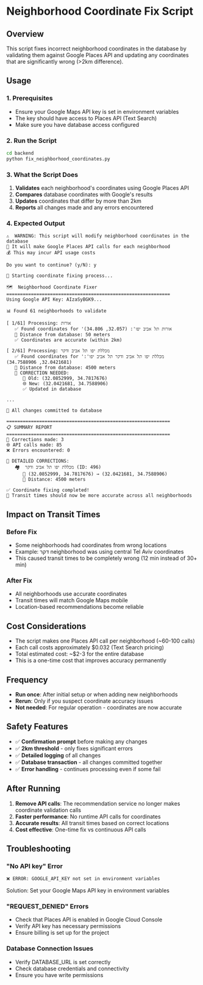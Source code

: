 # Neighborhood Coordinate Fix Script

## Overview
This script fixes incorrect neighborhood coordinates in the database by validating them against Google Places API and updating any coordinates that are significantly wrong (>2km difference).

## Usage

### 1. Prerequisites
- Ensure your Google Maps API key is set in environment variables
- The key should have access to Places API (Text Search)
- Make sure you have database access configured

### 2. Run the Script
```bash
cd backend
python fix_neighborhood_coordinates.py
```

### 3. What the Script Does
1. **Validates** each neighborhood's coordinates using Google Places API
2. **Compares** database coordinates with Google's results
3. **Updates** coordinates that differ by more than 2km
4. **Reports** all changes made and any errors encountered

### 4. Expected Output
```
⚠️  WARNING: This script will modify neighborhood coordinates in the database
🔄 It will make Google Places API calls for each neighborhood
💰 This may incur API usage costs

Do you want to continue? (y/N): y

🚀 Starting coordinate fixing process...

🗺️  Neighborhood Coordinate Fixer
============================================================
Using Google API Key: AIzaSyBGK9...

📊 Found 61 neighborhoods to validate

[ 1/61] Processing: אורות
   ✅ Found coordinates for 'אורות תל אביב יפו': (32.057, 34.806)
   📏 Distance from database: 50 meters
   ✅ Coordinates are accurate (within 2km)

[ 2/61] Processing: מכללת יפו תל אביב ודקר
   ✅ Found coordinates for 'מכללת יפו תל אביב ודקר תל אביב יפו': (32.0421681, 34.7588906)
   📏 Distance from database: 4500 meters
   🔧 CORRECTION NEEDED:
      📍 Old: (32.0852999, 34.7817676)
      🌐 New: (32.0421681, 34.7588906)
      ✅ Updated in database

...

💾 All changes committed to database

============================================================
📋 SUMMARY REPORT
============================================================
🔧 Corrections made: 3
🌐 API calls made: 85
❌ Errors encountered: 0

📝 DETAILED CORRECTIONS:
   🏘️  מכללת יפו תל אביב ודקר (ID: 496)
      📍 (32.0852999, 34.7817676) → (32.0421681, 34.7588906)
      📏 Distance: 4500 meters

✅ Coordinate fixing completed!
🎯 Transit times should now be more accurate across all neighborhoods
```

## Impact on Transit Times

### Before Fix
- Some neighborhoods had coordinates from wrong locations
- Example: דקר neighborhood was using central Tel Aviv coordinates
- This caused transit times to be completely wrong (12 min instead of 30+ min)

### After Fix
- All neighborhoods use accurate coordinates
- Transit times will match Google Maps mobile
- Location-based recommendations become reliable

## Cost Considerations
- The script makes one Places API call per neighborhood (~60-100 calls)
- Each call costs approximately $0.032 (Text Search pricing)
- Total estimated cost: ~$2-3 for the entire database
- This is a one-time cost that improves accuracy permanently

## Frequency
- **Run once**: After initial setup or when adding new neighborhoods
- **Rerun**: Only if you suspect coordinate accuracy issues
- **Not needed**: For regular operation - coordinates are now accurate

## Safety Features
- ✅ **Confirmation prompt** before making any changes
- ✅ **2km threshold** - only fixes significant errors
- ✅ **Detailed logging** of all changes
- ✅ **Database transaction** - all changes committed together
- ✅ **Error handling** - continues processing even if some fail

## After Running
1. **Remove API calls**: The recommendation service no longer makes coordinate validation calls
2. **Faster performance**: No runtime API calls for coordinates
3. **Accurate results**: All transit times based on correct locations
4. **Cost effective**: One-time fix vs continuous API calls

## Troubleshooting

### "No API key" Error
```bash
❌ ERROR: GOOGLE_API_KEY not set in environment variables
```
Solution: Set your Google Maps API key in environment variables

### "REQUEST_DENIED" Errors
- Check that Places API is enabled in Google Cloud Console
- Verify API key has necessary permissions
- Ensure billing is set up for the project

### Database Connection Issues
- Verify DATABASE_URL is set correctly
- Check database credentials and connectivity
- Ensure you have write permissions
